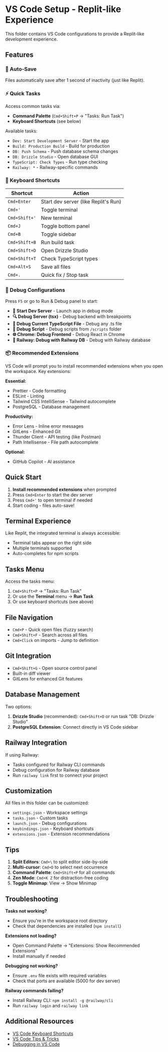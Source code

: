 # VS Code Setup - Replit-like Experience

This folder contains VS Code configurations to provide a Replit-like development experience.

## Features

### 🔄 Auto-Save
Files automatically save after 1 second of inactivity (just like Replit).

### ⚡ Quick Tasks
Access common tasks via:
- **Command Palette** (`Cmd+Shift+P` → "Tasks: Run Task")
- **Keyboard Shortcuts** (see below)

Available tasks:
- `Dev: Start Development Server` - Start the app
- `Build: Production Build` - Build for production
- `DB: Push Schema` - Push database schema changes
- `DB: Drizzle Studio` - Open database GUI
- `TypeScript: Check Types` - Run type checking
- `Railway: *` - Railway-specific commands

### 🎹 Keyboard Shortcuts

| Shortcut | Action |
|----------|--------|
| `Cmd+Enter` | Start dev server (like Replit's Run) |
| `Cmd+'` | Toggle terminal |
| `Cmd+Shift+'` | New terminal |
| `Cmd+J` | Toggle bottom panel |
| `Cmd+B` | Toggle sidebar |
| `Cmd+Shift+B` | Run build task |
| `Cmd+Shift+D` | Open Drizzle Studio |
| `Cmd+Shift+T` | Check TypeScript types |
| `Cmd+Alt+S` | Save all files |
| `Cmd+.` | Quick fix / Stop task |

### 🐛 Debug Configurations

Press `F5` or go to Run & Debug panel to start:

- **🚀 Start Dev Server** - Launch app in debug mode
- **🔍 Debug Server (tsx)** - Debug backend with breakpoints
- **🔧 Debug Current TypeScript File** - Debug any .ts file
- **🧪 Debug Script** - Debug scripts from `/scripts` folder
- **🌐 Chrome: Debug Frontend** - Debug React in Chrome
- **🚂 Railway: Debug with Railway DB** - Debug with Railway database

### 📦 Recommended Extensions

VS Code will prompt you to install recommended extensions when you open the workspace. Key extensions:

**Essential:**
- Prettier - Code formatting
- ESLint - Linting
- Tailwind CSS IntelliSense - Tailwind autocomplete
- PostgreSQL - Database management

**Productivity:**
- Error Lens - Inline error messages
- GitLens - Enhanced Git
- Thunder Client - API testing (like Postman)
- Path Intellisense - File path autocomplete

**Optional:**
- GitHub Copilot - AI assistance

## Quick Start

1. **Install recommended extensions** when prompted
2. Press `Cmd+Enter` to start the dev server
3. Press `Cmd+'` to open terminal if needed
4. Start coding - files auto-save!

## Terminal Experience

Like Replit, the integrated terminal is always accessible:
- Terminal tabs appear on the right side
- Multiple terminals supported
- Auto-completes for npm scripts

## Tasks Menu

Access the tasks menu:
1. `Cmd+Shift+P` → "Tasks: Run Task"
2. Or use the **Terminal** menu → **Run Task**
3. Or use keyboard shortcuts (see above)

## File Navigation

- `Cmd+P` - Quick open files (fuzzy search)
- `Cmd+Shift+F` - Search across all files
- `Cmd+Click` on imports - Jump to definition

## Git Integration

- `Cmd+Shift+G` - Open source control panel
- Built-in diff viewer
- GitLens for enhanced Git features

## Database Management

Two options:
1. **Drizzle Studio** (recommended): `Cmd+Shift+D` or run task "DB: Drizzle Studio"
2. **PostgreSQL Extension**: Connect directly in VS Code sidebar

## Railway Integration

If using Railway:
- Tasks configured for Railway CLI commands
- Debug configuration for Railway database
- Run `railway link` first to connect your project

## Customization

All files in this folder can be customized:
- `settings.json` - Workspace settings
- `tasks.json` - Custom tasks
- `launch.json` - Debug configurations
- `keybindings.json` - Keyboard shortcuts
- `extensions.json` - Extension recommendations

## Tips

1. **Split Editors**: `Cmd+\` to split editor side-by-side
2. **Multi-cursor**: `Cmd+D` to select next occurrence
3. **Command Palette**: `Cmd+Shift+P` for all commands
4. **Zen Mode**: `Cmd+K Z` for distraction-free coding
5. **Toggle Minimap**: View → Show Minimap

## Troubleshooting

**Tasks not working?**
- Ensure you're in the workspace root directory
- Check that dependencies are installed (`npm install`)

**Extensions not loading?**
- Open Command Palette → "Extensions: Show Recommended Extensions"
- Install manually if needed

**Debugging not working?**
- Ensure `.env` file exists with required variables
- Check that ports are available (5000 for dev server)

**Railway commands failing?**
- Install Railway CLI: `npm install -g @railway/cli`
- Run `railway login` and `railway link`

## Additional Resources

- [VS Code Keyboard Shortcuts](https://code.visualstudio.com/shortcuts/keyboard-shortcuts-macos.pdf)
- [VS Code Tips & Tricks](https://code.visualstudio.com/docs/getstarted/tips-and-tricks)
- [Debugging in VS Code](https://code.visualstudio.com/docs/editor/debugging)
